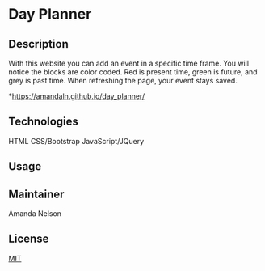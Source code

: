 # Day Planner
## Description
With this website you can add an event in a specific time frame. You will notice the blocks are color coded. Red is present time, green is future, and grey is past time. When refreshing the page, your event stays saved.

*https://amandaln.github.io/day_planner/

## Technologies
HTML
CSS/Bootstrap
JavaScript/JQuery

## Usage



## Maintainer
Amanda Nelson

## License
[MIT](https://choosealicense.com/licenses/mit/)